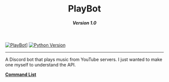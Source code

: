 <h1 align="center">PlayBot</h1>
<h5 align="center">Version 1.0</h5><br />

[![PlayBot](https://img.shields.io/badge/PlayBot-v1.0-blueviolet)](https://tinyurl.com/PlayBotv1)]
[![Python Version](https://img.shields.io/badge/Python-3.10.2-blue)](https://github.com/chaotic-braindead/PlayBot) 

***



A Discord bot that plays music from YouTube servers. I just wanted to make one myself to understand the API.<br />



**[Command List](https://github.com/chaotic-braindead/PlayBot/blob/main/help.txt)**

